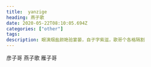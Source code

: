 ```yaml
---
title:  yanzige
heading: 燕子歌
date: 2020-05-22T08:10:05.694Z
categories: ["other"]
tags: 
description: 眼演烟盐颜艳验宴晏，自子字紫滋，歌哥个各格隔割
---
```


彦子哥
燕子歌
雁子哥


